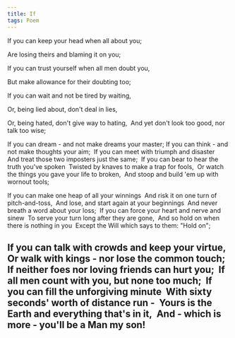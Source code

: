 ```yaml
---
title: If
tags: Poem
---
```

If you can keep your head when all about you;

Are losing theirs and blaming it on you;

If you can trust yourself when all men doubt you,

But make allowance for their doubting too; 

If you can wait and not be tired by waiting, 

Or, being lied about, don't deal in lies, 

Or, being hated, don't give way to hating, 
And yet don't look too good, nor talk too wise; 

If you can dream - and not make dreams your master;
If you can think - and not make thoughts your aim; 
If you can meet with triumph and disaster 
And treat those two imposters just the same; 
If you can bear to hear the truth you've spoken 
Twisted by knaves to make a trap for fools, 
Or watch the things you gave your life to broken, 
And stoop and build 'em up with wornout tools; 

If you can make one heap of all your winnings 
And risk it on one turn of pitch-and-toss, 
And lose, and start again at your beginnings 
And never breath a word about your loss; 
If you can force your heart and nerve and sinew 
To serve your turn long after they are gone, 
And so hold on when there is nothing in you 
Except the Will which says to them: "Hold on"; 

If you can talk with crowds and keep your virtue, 
Or walk with kings - nor lose the common touch;
If neither foes nor loving friends can hurt you; 
If all men count with you, but none too much; 
If you can fill the unforgiving minute  With sixty seconds' worth of distance run - 
Yours is the Earth and everything that's in it, 
And - which is more - you'll be a Man my son! 
---
